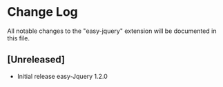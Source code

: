 # Change Log

All notable changes to the "easy-jquery" extension will be documented in this file.



## [Unreleased]

- Initial release easy-Jquery 1.2.0